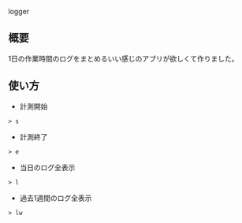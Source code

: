 logger

## 概要

1日の作業時間のログをまとめるいい感じのアプリが欲しくて作りました。

## 使い方

- 計測開始

```
> s
```

- 計測終了

```
> e
```

- 当日のログ全表示

```
> l
```

- 過去1週間のログ全表示

```
> lw
```
